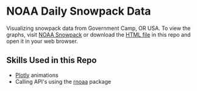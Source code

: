 # NOAA Daily Snowpack Data

Visualizing snowpack data from Government Camp, OR USA. To view the graphs, visit [NOAA Snowpack](https://s-etty.github.io/noaa-snowpack/) or download the [HTML file](https://github.com/s-etty/noaa-snowpack/blob/master/index.html) in this repo and open it in your web browser.

## Skills Used in this Repo
- [Plotly](https://github.com/ropensci/plotly) animations
- Calling API's using the [rnoaa](https://cran.r-project.org/web/packages/rnoaa/rnoaa.pdf) package
